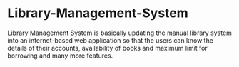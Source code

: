 # Library-Management-System
Library Management System is basically updating the manual library system into an internet-based web application so that the users can know the details of their accounts, availability of books and maximum limit for borrowing and many more features.
